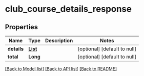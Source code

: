 # club_course_details_response
## Properties

| Name | Type | Description | Notes |
|------------ | ------------- | ------------- | -------------|
| **details** | [**List**](club_course_details.md) |  | [optional] [default to null] |
| **total** | **Long** |  | [optional] [default to null] |

[[Back to Model list]](../README.md#documentation-for-models) [[Back to API list]](../README.md#documentation-for-api-endpoints) [[Back to README]](../README.md)

